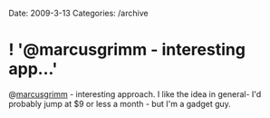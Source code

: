 Date: 2009-3-13
Categories: /archive

# ! '@marcusgrimm - interesting app...'

@<a href="http://twitter.com/marcusgrimm">marcusgrimm</a> - interesting approach.  I like the idea in general- I'd probably jump at $9 or less a month - but I'm a gadget guy.
